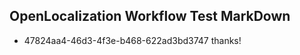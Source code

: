 ## OpenLocalization Workflow Test MarkDown
* 47824aa4-46d3-4f3e-b468-622ad3bd3747 thanks!

<!--HONumber=Jul16_HO4-->


